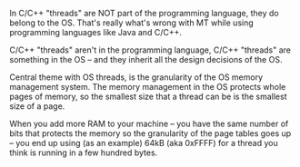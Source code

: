 
In C/C++ "threads" are NOT part of the programming language, they do belong to the OS. That's really what's wrong with MT while using programming languages like Java and C/C++. 

C/C++ "threads" aren't in the programming language, C/C++ "threads" are something in the OS – and they inherit all the design decisions of the OS. 

Central theme with OS threads, is the granularity of the OS memory management system. The memory management in the OS protects whole pages of memory, so the smallest size that a thread can be is the smallest size of a page. 

When you add more RAM to your machine – you have the same number of bits that protects the memory so the granularity of the page tables goes up – you end up using (as an example) 64kB (aka 0xFFFF) for a thread you think is running in a few hundred bytes.